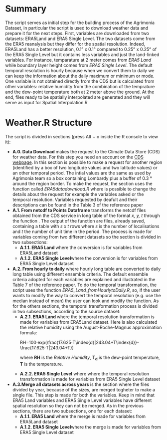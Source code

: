 # Summary

The script serves as initial step for the building process of the Agrimonia Dataset, in particular the script is used to download weather data and prepare it for the next steps. First, variables are downloaded from two datasets: ERA5Land and ERA5 Single Level. The two datasets come from the ERA5 reanalysis but
they differ for the spatial resolution. Indeed, ERA5Land has a better resolution, 0.1° x 0.1° compared to 0.25° x 0.25° of the ERA5 Single Level but it contains less variables and just the land-linked variables. For instance, temparature at 2 meter comes from <i>ERA5 Land</i> while boundary layer height comes from 
<i>ERA5 Single Level</i>. The default temporal resolution is hourly because when we convert them to daily we can keep the information about the daily maximum or minimum or mode. One variable is not obtained directly from the CDS but is calculated from other variables: relative humidity from the combination of
the temprature and the dew-point temperature both at 2 meter above the ground. At the end, files ready to be spatially interpolated are generated and they will serve as input for Spatial Interpolation.R

# Weather.R Structure

The script is divided in sections (press Alt + o inside the R console to view it):
<ul>

<li><b>A.0. Data Download </b> makes the request to the Climate Data Store (CDS) for weather data. For this step you need an account on the <a href="https://climate.copernicus.eu/climate-data-store">CDS webpage</a>. 
In this section is possible to make a request for another region (identified by a box of two longitude values and two latitude values) or an other temporal period. 
The intial values are the same as used by Agrimonia team so a box containing Lombardy plus a buffer of 0.3 ° around the region border.
To make the request, the section uses the function called <i>ERA5datadownload.R</i> where is possible to change the details about the request for example the variables asked or the temporal resolution.
Variables requested by deafult and their descriptions can be found in the Table 3 of the reference paper</li>

<li><b>A.1. From netcdf to Points Dataframe</b> transforms the netcdf files obtained from the CDS service in long table of the format <i>x, y, t</i> through the function <i></i>. 
The output of the function are files, already saved, containing a table with <i>s x t</i> rows where <i>s</i> is the number of localisations and <i>t</i> the number of unit time in the period. 
The process is made for variables coming from two different datasets so the section is divided in two subsections:
<ul>
<li><b>A.1.1. ERA5 Land </b> where the conversion is for variables from ERA5Land dataset</li>
<li><b>A.1.2. ERA5 Single Level</b>where the conversion is for variables from ERA5 Single Level dataset</li>
</ul></li>

<li><b>A.2. From hourly to daily</b> where hourly long table are converted to daily long table using different ensemble criteria. 
The default ensemble criteria adopted for each variables are explained and illustrated in the Table 7 of the reference paper. 
To do the temporal transformation, the script uses the function <i>ERA5_Land_fromHourlytoDaily.R</i>, so, if the user wants to modify the way to convert the temporal resolution (e.g. use the median instead of mean) the user can look and modify the function. 
As for the others sections, the temporal transformation process is divided in two subsections, according to the source dataset:
<ul>
<li><b>A.2.1. ERA5 Land </b> where the temporal resolution transformation is made for variables from ERA5Land dataset.
Here is also calculated the relative humidity using the August-Roche-Magnus approximation formula:

RH=100⋅exp(\frac{17.625⋅T\index{d}|243.04+T\index{d}}-\frac{17.625⋅T|243.04+T})

where <b>RH</b> is the <i>Relative Humidity</i>, <b>T<sub>d</sub></b> is the dew-point temperature, <b>T</b> is the temperature.</li>
<li><b>A.2.2. ERA5 Single Level</b> where where the temporal resolution transformation is made for variables from ERA5 Single Level dataset</li>
</ul></li>

<li><b>A.3.Merge all datasets across years</b> is the section where the files divided by year, because of the sizes, are merged togheter to make a single file. 
This step is made for both the variables. 
Keep in mind that ERA5 Land variables and ERA5 Single Level variables have different spatial resolution so they can not be merged.
As in the previous sections, there are two subsections, one for each dataset:
<ul>
<li><b>A.1.1. ERA5 Land </b> where the merge is made for variables from ERA5Land dataset</li>
<li><b>A.1.2. ERA5 Single Level</b>where the merge is made for variables from ERA5 Single Level dataset</li>